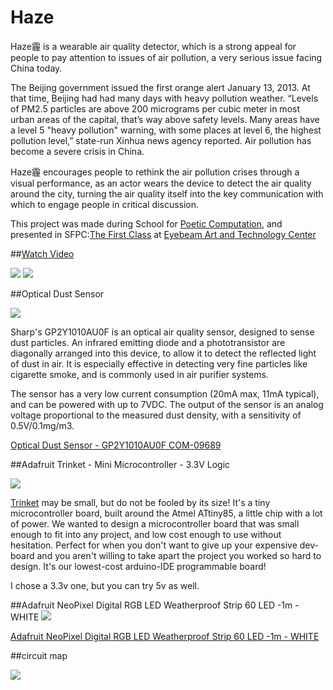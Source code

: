 Haze
====
Haze霾 is a wearable air quality detector, which is a strong appeal for people to pay attention to issues of air pollution, a very serious issue facing China today.

The Beijing government issued the first orange alert January 13, 2013. At that time, Beijing had had many days with heavy pollution weather. “Levels of PM2.5 particles are above 200 micrograms per cubic meter in most urban areas of the capital, that’s way above safety levels. Many areas have a level 5 "heavy pollution" warning, with some places at level 6, the highest pollution level,” state-run Xinhua news agency reported. Air pollution has become a severe crisis in China.

Haze霾 encourages people to rethink the air pollution crises through a visual performance, as an actor wears the device to detect the air quality around the city, turning the air quality itself into the key communication with which to engage people in critical discussion.

This project was made during School for [Poetic Computation](http://sfpc.io/), and presented in SFPC:[The First Class](http://sfpc.io/thefirstclass/) at [Eyebeam Art and Technology Center](http://www.eyebeam.org/events/school-for-poetic-computation-the-first-class)

##[Watch Video](http://vimeo.com/80093233)


![](http://payload224.cargocollective.com/1/8/279961/6799728/vlcsnap-2013-11-21-22h53m25s91_905.png)
![](http://payload224.cargocollective.com/1/8/279961/6799728/201312845450046_905.jpg)

##Optical Dust Sensor

![](https://cdn.sparkfun.com//assets/parts/3/5/7/4/09689-01.jpg)

Sharp's GP2Y1010AU0F is an optical air quality sensor, designed to sense dust particles. An infrared emitting diode and a phototransistor are diagonally arranged into this device, to allow it to detect the reflected light of dust in air. It is especially effective in detecting very fine particles like cigarette smoke, and is commonly used in air purifier systems.

The sensor has a very low current consumption (20mA max, 11mA typical), and can be powered with up to 7VDC. The output of the sensor is an analog voltage proportional to the measured dust density, with a sensitivity of 0.5V/0.1mg/m3.

[Optical Dust Sensor - GP2Y1010AU0F
COM-09689](https://www.sparkfun.com/products/9689)
 
##Adafruit Trinket - Mini Microcontroller - 3.3V Logic

![](http://www.adafruit.com/images/medium/1500top_MED.jpg)

[Trinket](http://www.adafruit.com/products/1500) may be small, but do not be fooled by its size! It's a tiny microcontroller board, built around the Atmel ATtiny85, a little chip with a lot of power. We wanted to design a microcontroller board that was small enough to fit into any project, and low cost enough to use without hesitation. Perfect for when you don't want to give up your expensive dev-board and you aren't willing to take apart the project you worked so hard to design. It's our lowest-cost arduino-IDE programmable board! 

I chose a 3.3v one, but you can try 5v as well.

##Adafruit NeoPixel Digital RGB LED Weatherproof Strip 60 LED -1m - WHITE
![](http://www.adafruit.com/images/medium/1138_MED.jpg)

[Adafruit NeoPixel Digital RGB LED Weatherproof Strip 60 LED -1m - WHITE](http://www.adafruit.com/products/1138#Description)

##circuit map

![](https://dl.dropboxusercontent.com/u/68287781/sfe-protoboard-square-single-sided-1.jpg)

